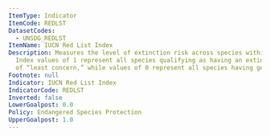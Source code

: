 ```yaml
---
ItemType: Indicator
ItemCode: REDLST
DatasetCodes:
  - UNSDG_REDLST
ItemName: IUCN Red List Index
Description: Measures the level of extinction risk across species within a country.
  Index values of 1 represent all species qualifying as having an extinction risk
  of “least concern,” while values of 0 represent all species having gone extinct.
Footnote: null
Indicator: IUCN Red List Index
IndicatorCode: REDLST
Inverted: false
LowerGoalpost: 0.0
Policy: Endangered Species Protection
UpperGoalpost: 1.0
---
```


